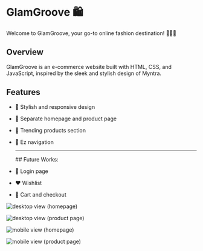 
# GlamGroove 🛍️

Welcome to GlamGroove, your go-to online fashion destination! 👗👠🧥

## Overview

GlamGroove is an e-commerce website built with HTML, CSS, and JavaScript, inspired by the sleek and stylish design of Myntra.

## Features

- 🎨 Stylish and responsive design
- 🚀 Separate homepage and product page
- 🌟 Trending products section
- 🧭 Ez navigation
  <hr>
  ## Future Works:

- 🔐 Login page
- ❤️ Wishlist
- 🛒 Cart and checkout


![desktop view (homepage)](https://github.com/Satyajeet-code/E-commerce-/assets/56536469/ecf9e3da-0085-4cc5-aa7d-32e3fa74951b)

![desktop view (product page)](https://github.com/Satyajeet-code/GlamGroove-An-e-commerce-store/assets/56536469/156f5786-9727-4fe2-9d4c-25235d618b6f)

![mobile view (homepage)](https://github.com/Satyajeet-code/GlamGroove-An-e-commerce-store/assets/56536469/f7d68a1a-c43a-4ccc-b090-ea3adbe7fecc)


![mobile view (product page)](https://github.com/Satyajeet-code/GlamGroove-An-e-commerce-store/assets/56536469/9437eff7-e564-41b0-9c0d-e96fea3caa7e)
